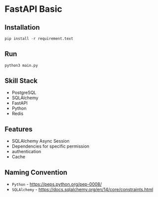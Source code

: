 # FastAPI Basic

## Installation
```python
pip install -r requirement.text
```


## Run
```python
python3 main.py
```

## Skill Stack
* PostgreSQL
* SQLAlchemy
* FastAPI
* Python
* Redis


## Features
* SQLAlchemy Async Session
* Dependencies for specific permission
* authentication
* Cache


## Naming Convention
* `Python` - https://peps.python.org/pep-0008/
* `SQLAlchemy` - https://docs.sqlalchemy.org/en/14/core/constraints.html